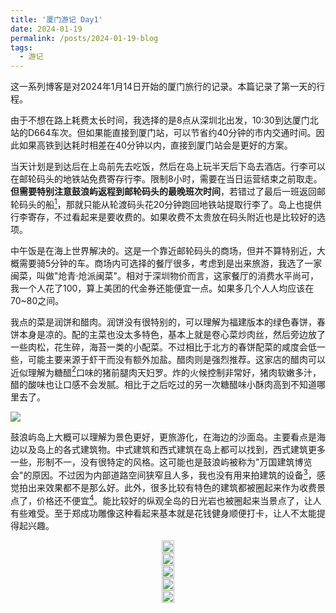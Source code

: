 ```yaml
---
title: '厦门游记 Day1'
date: 2024-01-19
permalink: /posts/2024-01-19-blog
tags:
  - 游记
---
```


这一系列博客是对2024年1月14日开始的厦门旅行的记录。本篇记录了第一天的行程。

由于不想在路上耗费太长时间，我选择的是8点从深圳北出发，10:30到达厦门北站的D664车次。但如果能直接到厦门站，可以节省约40分钟的市内交通时间。因此如果高铁到达耗时相差在40分钟以内，直接到厦门站会是更好的方案。

当天计划是到达后在上岛前先去吃饭，然后在岛上玩半天后下岛去酒店。行李可以在邮轮码头的地铁站免费寄存行李。限制8小时，需要在当日运营结束之前取走。__但需要特别注意鼓浪屿返程到邮轮码头的最晚班次时间__，若错过了最后一班返回邮轮码头的船[^1]，那就只能从轮渡码头花20分钟跑回地铁站提取行李了。岛上也提供行李寄存，不过看起来是要收费的。如果收费不太贵放在码头附近也是比较好的选项。

中午饭是在海上世界解决的。这是一个靠近邮轮码头的商场，但并不算特别近，大概需要骑5分钟的车。商场内可选择的餐厅很多，考虑到是出来旅游，我选了一家闽菜，叫做"炝青·炝派闽菜"。相对于深圳物价而言，这家餐厅的消费水平尚可，我一个人花了100，算上美团的代金券还能便宜一点。如果多几个人人均应该在70~80之间。

我点的菜是润饼和醋肉。润饼没有很特别的，可以理解为福建版本的绿色春饼，春饼本身是凉的。配的主菜也没太多特色，基本上就是卷心菜炒肉丝，然后旁边放了一些肉松，花生碎，海苔一类的小配菜。不过相比于北方的春饼配菜的咸度会低一些，可能主要来源于虾干而没有额外加盐。醋肉则是强烈推荐。这家店的醋肉可以近似理解为糖醋[^2]口味的猪前腿肉天妇罗。炸的火候控制非常好，猪肉软嫩多汁，醋的酸味也让口感不会发腻。相比于之后吃过的另一次糖醋味小酥肉高到不知道哪里去了。

[![](https://lailaps0713-blog.oss-cn-shanghai.aliyuncs.com/img/2024/DSC_2082.jpg?x-oss-process=image/resize,m_pad,h_1280,w_1920,color_FFFFFF)](https://lailaps0713-blog.oss-cn-shanghai.aliyuncs.com/img/2024/DSC_2082.jpg)

鼓浪屿岛上大概可以理解为景色更好，更旅游化，在海边的沙面岛。主要看点是海边以及岛上的各式建筑物。中式建筑和西式建筑在岛上都可以找到，西式建筑更多一些，形制不一，没有很特定的风格。这可能也是鼓浪屿被称为"万国建筑博览会"的原因。不过因为内部道路空间狭窄且人多，我也没有用来拍建筑的设备[^3]，感觉拍出来效果都不是那么好。此外，很多比较有特色的建筑都被圈起来作为收费景点了，价格还不便宜[^4]。能比较好的纵观全岛的日光岩也被圈起来当景点了，让人有些难受。至于郑成功雕像这种看起来基本就是花钱健身顺便打卡，让人不太能提得起兴趣。

<head>
  <meta charset="utf-8" />
  <title>Swiper demo</title>
  <meta name="viewport" content="width=device-width, initial-scale=1, minimum-scale=1, maximum-scale=1" />
  <!-- Link Swiper's CSS -->
  <link rel="stylesheet" href="../assets/css/swiper-bundle.min.css" />

  <!-- Demo styles -->
  <style>
    .swiper {
      width: 100%;
      height: 100%;
    }

    .swiper-slide {
      text-align: center;
      font-size: 18px;
      display: flex;
      justify-content: center;
      align-items: center;
    }

    .swiper-slide img {
      display: block;
      width: 100%;
      height: 100%;
      object-fit: cover;
    }
  </style>
</head>

  <!-- Swiper -->
  <div class="swiper mySwiper">
    <div class="swiper-wrapper">
      <div class="swiper-slide">
        <a href="https://lailaps0713-blog.oss-cn-shanghai.aliyuncs.com/img/2024/DSC_2204.jpg">
          <img src="https://lailaps0713-blog.oss-cn-shanghai.aliyuncs.com/img/2024/DSC_2204.jpg?x-oss-process=image/resize,m_pad,h_1280,w_1920,color_FFFFFF"/>
        </a>
      </div>
      <div class="swiper-slide">
        <a href="https://lailaps0713-blog.oss-cn-shanghai.aliyuncs.com/img/2024/DSC_2153.jpg">
          <img src="https://lailaps0713-blog.oss-cn-shanghai.aliyuncs.com/img/2024/DSC_2153.jpg?x-oss-process=image/resize,m_pad,h_1280,w_1920,color_FFFFFF"/>
        </a>
      </div>
      <div class="swiper-slide">
        <a href="https://lailaps0713-blog.oss-cn-shanghai.aliyuncs.com/img/2024/DSC_2149.jpg">
          <img src="https://lailaps0713-blog.oss-cn-shanghai.aliyuncs.com/img/2024/DSC_2149.jpg?x-oss-process=image/resize,m_pad,h_1280,w_1920,color_FFFFFF"/>
        </a>
      </div>
      <div class="swiper-slide">
        <a href="https://lailaps0713-blog.oss-cn-shanghai.aliyuncs.com/img/2024/DSC_2094.jpg">
          <img src="https://lailaps0713-blog.oss-cn-shanghai.aliyuncs.com/img/2024/DSC_2094.jpg?x-oss-process=image/resize,m_pad,h_1280,w_1920,color_FFFFFF"/>
        </a>
      </div>
      <div class="swiper-slide">
        <a href="https://lailaps0713-blog.oss-cn-shanghai.aliyuncs.com/img/2024/DSC_2091.jpg">
          <img src="https://lailaps0713-blog.oss-cn-shanghai.aliyuncs.com/img/2024/DSC_2091.jpg?x-oss-process=image/resize,m_pad,h_1280,w_1920,color_FFFFFF"/>
        </a>
      </div>
    </div>
    <div class="swiper-button-next"></div>
    <div class="swiper-button-prev"></div>
  </div>

收费景点里值得一去的是菽庄花园。里面有钢琴博物馆和一片维护的很好的花园，从外面看上去很不错。比较适合抓人去拍照。不过因为时间原因未能成行。下次如果有机会和别人一起去玩的话也许可以去。[^5]

免费景点里比较有趣的是管风琴博物馆。其从上午10:00开始，每两小时有一场15分钟左右的演出，会介绍管风琴并且进行三首曲目的演奏[^6]。理论上若装有合适的音管，其能够模拟任何乐器的音色，但操作看上去也相当复杂。管风琴的结构也相当有蒸汽朋克的感觉，要是真的能用蒸汽机驱动就更好了。

<!-- Swiper -->
  <div class="swiper mySwiper2">
    <div class="swiper-wrapper">
      <div class="swiper-slide">
        <a href="https://lailaps0713-blog.oss-cn-shanghai.aliyuncs.com/img/2024/DSC_2098-HDR.jpg">
          <img src="https://lailaps0713-blog.oss-cn-shanghai.aliyuncs.com/img/2024/DSC_2098-HDR.jpg?x-oss-process=image/resize,m_pad,h_1280,w_1920,color_FFFFFF"/>
        </a>
      </div>
      <div class="swiper-slide">
        <a href="https://lailaps0713-blog.oss-cn-shanghai.aliyuncs.com/img/2024/DSC_2113.jpg">
          <img src="https://lailaps0713-blog.oss-cn-shanghai.aliyuncs.com/img/2024/DSC_2113.jpg?x-oss-process=image/resize,m_pad,h_1280,w_1920,color_FFFFFF"/>
        </a>
      </div>
      <div class="swiper-slide">
        <a href="https://lailaps0713-blog.oss-cn-shanghai.aliyuncs.com/img/2024/DSC_2122.jpg">
          <img src="https://lailaps0713-blog.oss-cn-shanghai.aliyuncs.com/img/2024/DSC_2122.jpg?x-oss-process=image/resize,m_pad,h_1280,w_1920,color_FFFFFF"/>
        </a>
      </div>
    </div>
    <div class="swiper-button-next"></div>
    <div class="swiper-button-prev"></div>
  </div>

除此之外，我还去过的免费景点有畲族民俗馆（原法国领事馆旧址），鼓浪屿摄影陈列馆，华侨博物馆，福建省省委旧址等，不过展品都不是非常有趣。让我印象比较深的就是摄影陈列馆里摆了一串胶片机，哪家都有就是没有尼康的。旁边有一个“大画幅相机”，但是上面接了个神牛的机顶闪。感觉不太对于是凑近看了看，发现里面藏的是尼康的D7100，因为这个笑了半天。

[![](https://lailaps0713-blog.oss-cn-shanghai.aliyuncs.com/img/2024/DSC_2176.jpg?x-oss-process=image/resize,m_pad,h_1280,w_1920,color_FFFFFF)](https://lailaps0713-blog.oss-cn-shanghai.aliyuncs.com/img/2024/DSC_2176.jpg)

由于我比较喜欢喝咖啡，我在上岛之前买了个厦门的咖啡地图，以及4张饮品兑换券，准备在岛上用掉两张。岛上一共有四家可以取得。考虑到时间问题，我先是去了琴海咖啡。饮品兑换券约20一张，在琴海咖啡里可以兑换任意的特调或者意式。我兑换的那杯特调做的还行，味道很像是（加了糖的）肯尼亚豆子，喝起来还算适口，没有什么特别奇怪的味道。

琴海咖啡最重要的是位置很好，比较高而且视野开阔。不过当天有一点薄雾，看远方不是很清楚。如果天气更好一些应该能看到岛外。这里相当适合欣赏日落。咖啡店也有一些相应的布景，似乎在模仿一些Instagram上的网红打卡点。总之拍照效果很不错。在这里还尝试了一下日落延时，不过设置有点问题，拍出来的效果不是那么理想。除此之外，鼓浪屿上的美院1/2咖啡的位置可能也是适合欣赏日落的，但我没有去过那里，只能留待日后探索了。

<!-- Swiper -->
  <div class="swiper mySwiper3">
    <div class="swiper-wrapper">
      <div class="swiper-slide">
        <a href="https://lailaps0713-blog.oss-cn-shanghai.aliyuncs.com/img/2024/DSC_2213.jpg">
          <img src="https://lailaps0713-blog.oss-cn-shanghai.aliyuncs.com/img/2024/DSC_2213.jpg?x-oss-process=image/resize,m_pad,h_1280,w_1920,color_FFFFFF"/>
        </a>
      </div>
      <div class="swiper-slide">
        <a href="https://lailaps0713-blog.oss-cn-shanghai.aliyuncs.com/img/2024/DSC_2236-HDR.jpg">
          <img src="https://lailaps0713-blog.oss-cn-shanghai.aliyuncs.com/img/2024/DSC_2236-HDR.jpg?x-oss-process=image/resize,m_pad,h_1280,w_1920,color_FFFFFF"/>
        </a>
      </div>
      <div class="swiper-slide">
        <a href="https://lailaps0713-blog.oss-cn-shanghai.aliyuncs.com/img/2024/DSC_2265.jpg">
          <img src="https://lailaps0713-blog.oss-cn-shanghai.aliyuncs.com/img/2024/DSC_2265.jpg?x-oss-process=image/resize,m_pad,h_1280,w_1920,color_FFFFFF"/>
        </a>
      </div>
      <div class="swiper-slide">
        <a href="https://lailaps0713-blog.oss-cn-shanghai.aliyuncs.com/img/2024/DSC_2262.jpg">
          <img src="https://lailaps0713-blog.oss-cn-shanghai.aliyuncs.com/img/2024/DSC_2262.jpg?x-oss-process=image/resize,m_pad,h_1280,w_1920,color_FFFFFF"/>
        </a>
      </div>
      <div class="swiper-slide">
        <a href="https://lailaps0713-blog.oss-cn-shanghai.aliyuncs.com/img/2024/DSC_2260.jpg">
          <img src="https://lailaps0713-blog.oss-cn-shanghai.aliyuncs.com/img/2024/DSC_2260.jpg?x-oss-process=image/resize,m_pad,h_1280,w_1920,color_FFFFFF"/>
        </a>
      </div>
      <div class="swiper-slide">
        <a href="https://lailaps0713-blog.oss-cn-shanghai.aliyuncs.com/img/2024/DSC_2234.jpg">
          <img src="https://lailaps0713-blog.oss-cn-shanghai.aliyuncs.com/img/2024/DSC_2234.jpg?x-oss-process=image/resize,m_pad,h_1280,w_1920,color_FFFFFF"/>
        </a>
      </div>
      <div class="swiper-slide">
        <a href="https://lailaps0713-blog.oss-cn-shanghai.aliyuncs.com/img/2024/DSC_2230.jpg">
          <img src="https://lailaps0713-blog.oss-cn-shanghai.aliyuncs.com/img/2024/DSC_2230.jpg?x-oss-process=image/resize,m_pad,h_1280,w_1920,color_FFFFFF"/>
        </a>
      </div>
      <div class="swiper-slide">
        <a href="https://lailaps0713-blog.oss-cn-shanghai.aliyuncs.com/img/2024/DSC_2255-HDR.jpg">
          <img src="https://lailaps0713-blog.oss-cn-shanghai.aliyuncs.com/img/2024/DSC_2255-HDR.jpg?x-oss-process=image/resize,m_pad,h_1280,w_1920,color_FFFFFF"/>
        </a>
      </div>
      <div class="swiper-slide">
        <a href="https://lailaps0713-blog.oss-cn-shanghai.aliyuncs.com/img/2024/DSC_2246-HDR.jpg">
          <img src="https://lailaps0713-blog.oss-cn-shanghai.aliyuncs.com/img/2024/DSC_2246-HDR.jpg?x-oss-process=image/resize,m_pad,h_1280,w_1920,color_FFFFFF"/>
        </a>
      </div>
    </div>
    <div class="swiper-button-next"></div>
    <div class="swiper-button-prev"></div>
  </div>

从琴海咖啡出来之后就开始奔着码头走。晚上的鼓浪屿主要是以各种店铺为主，主要是餐厅和民宿，没见到什么其他的娱乐项目。在回去的路上途径了GOBI咖啡。这个店铺似乎是附属于某个民宿的，里面有个小院，应该更适合白天去。咖啡券在那里只能点几款指定的特调，我点的是白玉兰拿铁。这个的奶和香精的风味融合度不错，指向性也很冥想，就是浓缩咖啡真的不太行，怀疑是瑞幸同款。定位是精品咖啡的话建议还是换个稍微好点的豆子，也贵不了多少。

[![](https://lailaps0713-blog.oss-cn-shanghai.aliyuncs.com/img/2024/DSC_2312.jpg?x-oss-process=image/resize,m_pad,h_1280,w_1920,color_FFFFFF)](https://lailaps0713-blog.oss-cn-shanghai.aliyuncs.com/img/2024/DSC_2312.jpg)

在回到码头的路上还途径了“最美转角”，但去过之后有点不知道这个地点是怎么火起来的。码头上看到的厦门岛内夜景倒是不错。

[![](https://lailaps0713-blog.oss-cn-shanghai.aliyuncs.com/img/2024/DSC_2339-Pano.jpg?x-oss-process=image/resize,m_pad,h_1280,w_1920,color_FFFFFF)](https://lailaps0713-blog.oss-cn-shanghai.aliyuncs.com/img/2024/DSC_2339-Pano.jpg)

因为淡季回到邮轮码头的最后一班船出发较早，我只能回到轮渡码头再骑车前往邮轮码头取行李。坐公交车过去也是可行的，但是我不太愿意等公交，而且还要在路上堵一段时间。

最后下榻的酒店是在中山路附近的鸿山如驿酒店。这家酒店应该算是鸿山寺内部，也是由寺里的工作人员运营。整体的住宿环境尚可，和快捷酒店相仿但空间更大。考虑到150/晚的价格算是不错了。按工作人员的说法如果早点预订价格还能便宜不少。鸿山寺的素食似乎也比较有名，但因为行程安排很紧没机会去吃。

在酒店安顿好之后出去吃了沙茶面。沙茶面是在乌堂吃的。和我以前吃过的相比[^7]，厦门沙茶酱香料味没那么重，花生味明显一点。我更喜欢香料味重的版本。此外，厦门的沙茶酱比广东的沙茶酱咸度更低。还点了一份芋泥香酥鸭。这个完全是网红菜，味道不是很好。芋泥太甜加上油炸导致口感过于腻，鸭肉像是个局外人，除了提供蛋白质有没有它真的没啥区别。

<!-- Swiper -->
  <div class="swiper mySwiper4">
    <div class="swiper-wrapper">
      <div class="swiper-slide">
        <a href="https://lailaps0713-blog.oss-cn-shanghai.aliyuncs.com/img/2024/DSC_2345.jpg">
          <img src="https://lailaps0713-blog.oss-cn-shanghai.aliyuncs.com/img/2024/DSC_2345.jpg?x-oss-process=image/resize,m_pad,h_1280,w_1920,color_FFFFFF"/>
        </a>
      </div>
      <div class="swiper-slide">
        <a href="https://lailaps0713-blog.oss-cn-shanghai.aliyuncs.com/img/2024/DSC_2349.jpg">
          <img src="https://lailaps0713-blog.oss-cn-shanghai.aliyuncs.com/img/2024/DSC_2349.jpg?x-oss-process=image/resize,m_pad,h_1280,w_1920,color_FFFFFF"/>
        </a>
      </div>
    </div>
    <div class="swiper-button-next"></div>
    <div class="swiper-button-prev"></div>
  </div>

沙坡尾是所谓的"潮流街区"，会卖一些新潮的文创，并且有一些适合拍照和打卡的布景。也许可以拍拍夜景，但来这边买东西属实没有必要。在沙坡尾附近还吃了海蛎煎和沙茶肉串。海蛎煎差不多是蚵仔煎的新皮肤，口感大差不差，可以就当去了隔壁省的士林夜市。沙茶肉串：和普通肉串没啥区别，本身腌制很重，已经吃不出太多沙茶味了。

世茂双子塔和演武大桥也在附近。不过双子塔还是适合晚上从远处看灯光效果，里面就是标准的大商场。演武大桥的观景台也不是很有趣，也许也是应该在日落的时候来。

<!-- Swiper -->
  <div class="swiper mySwiper5">
    <div class="swiper-wrapper">
      <div class="swiper-slide">
        <a href="https://lailaps0713-blog.oss-cn-shanghai.aliyuncs.com/img/2024/DSC_2392.jpg">
          <img src="https://lailaps0713-blog.oss-cn-shanghai.aliyuncs.com/img/2024/DSC_2392.jpg?x-oss-process=image/resize,m_pad,h_1280,w_1920,color_FFFFFF"/>
        </a>
      </div>
      <div class="swiper-slide">
        <a href="https://lailaps0713-blog.oss-cn-shanghai.aliyuncs.com/img/2024/DSC_2353-HDR.jpg">
          <img src="https://lailaps0713-blog.oss-cn-shanghai.aliyuncs.com/img/2024/DSC_2353-HDR.jpg?x-oss-process=image/resize,m_pad,h_1280,w_1920,color_FFFFFF"/>
        </a>
      </div>
      <div class="swiper-slide">
        <a href="https://lailaps0713-blog.oss-cn-shanghai.aliyuncs.com/img/2024/DSC_2356.jpg">
          <img src="https://lailaps0713-blog.oss-cn-shanghai.aliyuncs.com/img/2024/DSC_2356.jpg?x-oss-process=image/resize,m_pad,h_1280,w_1920,color_FFFFFF"/>
        </a>
      </div>
      <div class="swiper-slide">
        <a href="https://lailaps0713-blog.oss-cn-shanghai.aliyuncs.com/img/2024/DSC_2361.jpg">
          <img src="https://lailaps0713-blog.oss-cn-shanghai.aliyuncs.com/img/2024/DSC_2361.jpg?x-oss-process=image/resize,m_pad,h_1280,w_1920,color_FFFFFF"/>
        </a>
      </div>
      <div class="swiper-slide">
        <a href="https://lailaps0713-blog.oss-cn-shanghai.aliyuncs.com/img/2024/DSC_2371.jpg">
          <img src="https://lailaps0713-blog.oss-cn-shanghai.aliyuncs.com/img/2024/DSC_2371.jpg?x-oss-process=image/resize,m_pad,h_1280,w_1920,color_FFFFFF"/>
        </a>
      </div>
    </div>
    <div class="swiper-button-next"></div>
    <div class="swiper-button-prev"></div>
  </div>

我大概是22:30左右从沙坡尾回到的住处。跑了一天相当的累，于是沾到床就昏过去了。也没来得及当天整理照片。下次出门最好强迫自己在整理好照片之前不要碰到床。照片整理的工作流经过实测没啥问题，只要能正确执行（指不过早睡着）。

[^1]: 但是总是有到轮渡码头的返程航班的，均为从三丘田码头出发，平均每20分钟一班。
[^2]: 更偏醋一些，有点像米醋那种感觉。
[^3]: 其实想要个移轴镜头玩玩但二手货源略少，我暂时也不打算涉足建筑摄影领域。微距也是，百微应该挺好玩的？
[^4]: 比如海天堂构
[^5]: 在想我有在厦大开会的可能性吗
[^6]: 有录制一小段演奏视频，不过我得想想怎么把播放器嵌到博客里，也许该用叔叔的服务器了？。
[^7]: 大学路上的屿见面，在复旦附近，以前很喜欢吃。

<!-- Swiper JS -->
  <script src="../assets/js/swiper-bundle.min.js"></script>

  <!-- Initialize Swiper -->
  <script>
    var swiper = new Swiper(".mySwiper", {
      autoHeight: true,
      loop: true,
      navigation: {
        nextEl: ".swiper-button-next",
        prevEl: ".swiper-button-prev",
      },
    });
    var swiper = new Swiper(".mySwiper2", {
      autoHeight: true,
      loop: true,
      navigation: {
        nextEl: ".swiper-button-next",
        prevEl: ".swiper-button-prev",
      },
    });
    var swiper = new Swiper(".mySwiper3", {
      autoHeight: true,
      loop: true,
      navigation: {
        nextEl: ".swiper-button-next",
        prevEl: ".swiper-button-prev",
      },
    });
    var swiper = new Swiper(".mySwiper4", {
      autoHeight: true,
      loop: true,
      navigation: {
        nextEl: ".swiper-button-next",
        prevEl: ".swiper-button-prev",
      },
    });
    var swiper = new Swiper(".mySwiper5", {
      autoHeight: true,
      loop: true,
      navigation: {
        nextEl: ".swiper-button-next",
        prevEl: ".swiper-button-prev",
      },
    });
  </script>